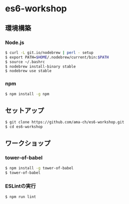 # es6-workshop

## 環境構築

### Node.js

```bash
$ curl -L git.io/nodebrew | perl - setup
$ export PATH=$HOME/.nodebrew/current/bin:$PATH
$ source ~/.bashrc
$ nodebrew install-binary stable
$ nodebrew use stable
```

### npm

```bash
$ npm install -g npm
```

## セットアップ

```bash
$ git clone https://github.com/ama-ch/es6-workshop.git
$ cd es6-workshop
```

## ワークショップ

### tower-of-babel

```bash
$ npm install -g tower-of-babel
$ tower-of-babel
```

### ESLintの実行

```bash
$ npm run lint
```
